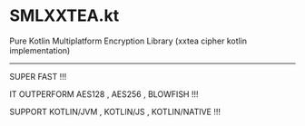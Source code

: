 # SMLXXTEA.kt
Pure Kotlin Multiplatform Encryption Library (xxtea cipher kotlin implementation)

__________________________________

SUPER FAST !!!

IT OUTPERFORM AES128 , AES256 , BLOWFISH !!!

SUPPORT KOTLIN/JVM , KOTLIN/JS , KOTLIN/NATIVE !!!
